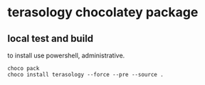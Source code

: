 # terasology chocolatey package

## local test and build

to install use powershell, administrative.

```
choco pack
choco install terasology --force --pre --source .
```

